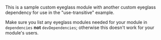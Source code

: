 This is a sample custom eyeglass module with another custom eyeglass dependency for use in the "use-transitive" example.

Make sure you list any eyeglass modules needed for your module in `dependencies` **not** `devDependencies`; otherwise this doesn't work for your module's users.
